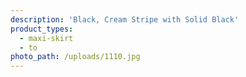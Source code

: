 ```yaml
---
description: 'Black, Cream Stripe with Solid Black'
product_types:
  - maxi-skirt
  - to
photo_path: /uploads/1110.jpg
---
```

